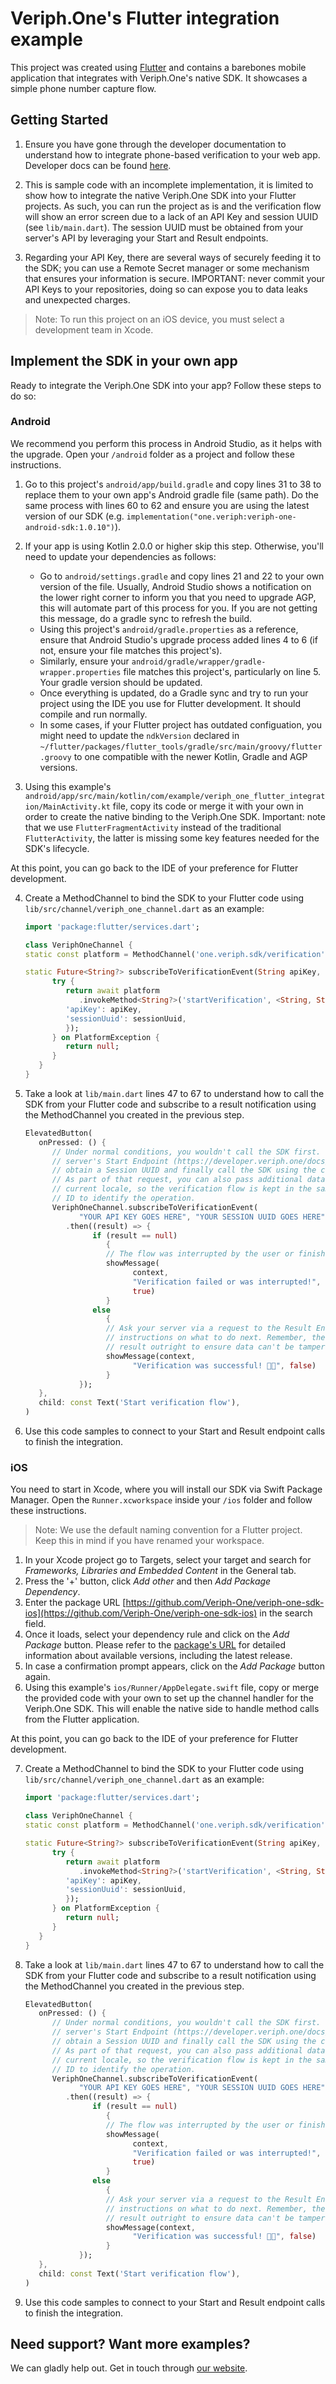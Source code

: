 # Veriph.One's Flutter integration example

This project was created using [Flutter](https://flutter.dev) and contains a barebones mobile application that integrates with Veriph.One's native SDK. It showcases a simple phone number capture flow.

## Getting Started

1. Ensure you have gone through the developer documentation to understand how to integrate phone-based verification to your web app. Developer docs can be found [here](https://developer.veriph.one/docs/intro).

2. This is sample code with an incomplete implementation, it is limited to show how to integrate the native Veriph.One SDK into your Flutter projects. As such, you can run the project as is and the verification flow will show an error screen due to a lack of an API Key and session UUID (see `lib/main.dart`). The session UUID must be obtained from your server's API by leveraging your Start and Result endpoints.

3. Regarding your API Key, there are several ways of securely feeding it to the SDK; you can use a Remote Secret manager or some mechanism that ensures your information is secure. IMPORTANT: never commit your API Keys to your repositories, doing so can expose you to data leaks and unexpected charges.

> Note: To run this project on an iOS device, you must select a development team in Xcode.

## Implement the SDK in your own app

Ready to integrate the Veriph.One SDK into your app? Follow these steps to do so:

### Android

We recommend you perform this process in Android Studio, as it helps with the upgrade. Open your `/android` folder as a project and follow these instructions.

1. Go to this project's `android/app/build.gradle` and copy lines 31 to 38 to replace them to your own app's Android gradle file (same path). Do the same process with lines 60 to 62 and ensure you are using the latest version of our SDK (e.g. `implementation("one.veriph:veriph-one-android-sdk:1.0.10")`).

2. If your app is using Kotlin 2.0.0 or higher skip this step. Otherwise, you'll need to update your dependencies as follows:

   - Go to `android/settings.gradle` and copy lines 21 and 22 to your own version of the file. Usually, Android Studio shows a notification on the lower right corner to inform you that you need to upgrade AGP, this will automate part of this process for you. If you are not getting this message, do a gradle sync to refresh the build.
   - Using this project's `android/gradle.properties` as a reference, ensure that Android Studio's upgrade process added lines 4 to 6 (if not, ensure your file matches this project's).
   - Similarly, ensure your `android/gradle/wrapper/gradle-wrapper.properties` file matches this project's, particularly on line 5. Your gradle version should be updated.
   - Once everything is updated, do a Gradle sync and try to run your project using the IDE you use for Flutter development. It should compile and run normally.
   - In some cases, if your Flutter project has outdated configuation, you might need to update the `ndkVersion` declared in `~/flutter/packages/flutter_tools/gradle/src/main/groovy/flutter.groovy` to one compatible with the newer Kotlin, Gradle and AGP versions.

3. Using this example's `android/app/src/main/kotlin/com/example/veriph_one_flutter_integration/MainActivity.kt` file, copy its code or merge it with your own in order to create the native binding to the Veriph.One SDK. Important: note that we use `FlutterFragmentActivity` instead of the traditional `FlutterActivity`, the latter is missing some key features needed for the SDK's lifecycle.

At this point, you can go back to the IDE of your preference for Flutter development.

4. Create a MethodChannel to bind the SDK to your Flutter code using `lib/src/channel/veriph_one_channel.dart` as an example:

   ```dart
   import 'package:flutter/services.dart';

   class VeriphOneChannel {
   static const platform = MethodChannel('one.veriph.sdk/verification');

   static Future<String?> subscribeToVerificationEvent(String apiKey, String sessionUuid) async {
         try {
            return await platform
               .invokeMethod<String?>('startVerification', <String, String>{
            'apiKey': apiKey,
            'sessionUuid': sessionUuid,
            });
         } on PlatformException {
            return null;
         }
      }
   }
   ```

5. Take a look at `lib/main.dart` lines 47 to 67 to understand how to call the SDK from your Flutter code and subscribe to a result notification using the MethodChannel you created in the previous step.

   ```dart
   ElevatedButton(
      onPressed: () {
         // Under normal conditions, you wouldn't call the SDK first. You should make a call to your
         // server's Start Endpoint (https://developer.veriph.one/docs/server/start-endpoint), then
         // obtain a Session UUID and finally call the SDK using the code below.
         // As part of that request, you can also pass additional data to your server: like the
         // current locale, so the verification flow is kept in the same language; or a transaction
         // ID to identify the operation.
         VeriphOneChannel.subscribeToVerificationEvent(
               "YOUR API KEY GOES HERE", "YOUR SESSION UUID GOES HERE")
            .then((result) => {
                  if (result == null)
                     {
                     // The flow was interrupted by the user or finished unsuccessfully
                     showMessage(
                           context,
                           "Verification failed or was interrupted!",
                           true)
                     }
                  else
                     {
                     // Ask your server via a request to the Result Endpoint for a result and
                     // instructions on what to do next. Remember, the SDK won't give you the
                     // result outright to ensure data can't be tampered.
                     showMessage(context,
                           "Verification was successful! 🎉🎉", false)
                     }
               });
      },
      child: const Text('Start verification flow'),
   )
   ```

6. Use this code samples to connect to your Start and Result endpoint calls to finish the integration.

### iOS

You need to start in Xcode, where you will install our SDK via Swift Package Manager. Open the `Runner.xcworkspace` inside your `/ios` folder and follow these instructions.

> Note: We use the default naming convention for a Flutter project. Keep this in mind if you have renamed your workspace.

1. In your Xcode project go to Targets, select your target and search for _Frameworks, Libraries and Embedded Content_ in the General tab.
2. Press the '+' button, click _Add other_ and then _Add Package Dependency_.
3. Enter the package URL [https://github.com/Veriph-One/veriph-one-sdk-ios](https://github.com/Veriph-One/veriph-one-sdk-ios) in the search field.
4. Once it loads, select your dependency rule and click on the _Add Package_ button. Please refer to the [package's URL](https://github.com/Veriph-One/veriph-one-sdk-ios) for detailed information about available versions, including the latest release.
5. In case a confirmation prompt appears, click on the _Add Package_ button again.
6. Using this example's `ios/Runner/AppDelegate.swift` file, copy or merge the provided code with your own to set up the channel handler for the Veriph.One SDK. This will enable the native side to handle method calls from the Flutter application.

At this point, you can go back to the IDE of your preference for Flutter development.

7. Create a MethodChannel to bind the SDK to your Flutter code using `lib/src/channel/veriph_one_channel.dart` as an example:

   ```dart
   import 'package:flutter/services.dart';

   class VeriphOneChannel {
   static const platform = MethodChannel('one.veriph.sdk/verification');

   static Future<String?> subscribeToVerificationEvent(String apiKey, String sessionUuid) async {
         try {
            return await platform
               .invokeMethod<String?>('startVerification', <String, String>{
            'apiKey': apiKey,
            'sessionUuid': sessionUuid,
            });
         } on PlatformException {
            return null;
         }
      }
   }
   ```

8. Take a look at `lib/main.dart` lines 47 to 67 to understand how to call the SDK from your Flutter code and subscribe to a result notification using the MethodChannel you created in the previous step.

   ```dart
   ElevatedButton(
      onPressed: () {
         // Under normal conditions, you wouldn't call the SDK first. You should make a call to your
         // server's Start Endpoint (https://developer.veriph.one/docs/server/start-endpoint), then
         // obtain a Session UUID and finally call the SDK using the code below.
         // As part of that request, you can also pass additional data to your server: like the
         // current locale, so the verification flow is kept in the same language; or a transaction
         // ID to identify the operation.
         VeriphOneChannel.subscribeToVerificationEvent(
               "YOUR API KEY GOES HERE", "YOUR SESSION UUID GOES HERE")
            .then((result) => {
                  if (result == null)
                     {
                     // The flow was interrupted by the user or finished unsuccessfully
                     showMessage(
                           context,
                           "Verification failed or was interrupted!",
                           true)
                     }
                  else
                     {
                     // Ask your server via a request to the Result Endpoint for a result and
                     // instructions on what to do next. Remember, the SDK won't give you the
                     // result outright to ensure data can't be tampered.
                     showMessage(context,
                           "Verification was successful! 🎉🎉", false)
                     }
               });
      },
      child: const Text('Start verification flow'),
   )
   ```

9. Use this code samples to connect to your Start and Result endpoint calls to finish the integration.

## Need support? Want more examples?

We can gladly help out. Get in touch through [our website](https://www.veriph.one/contact).
